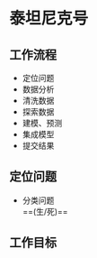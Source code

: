 # 泰坦尼克号

## 工作流程
- 定位问题
- 数据分析
- 清洗数据
- 探索数据
- 建模、预测
- 集成模型
- 提交结果
## 定位问题
- 分类问题<br>
==(生/死)==

## 工作目标
